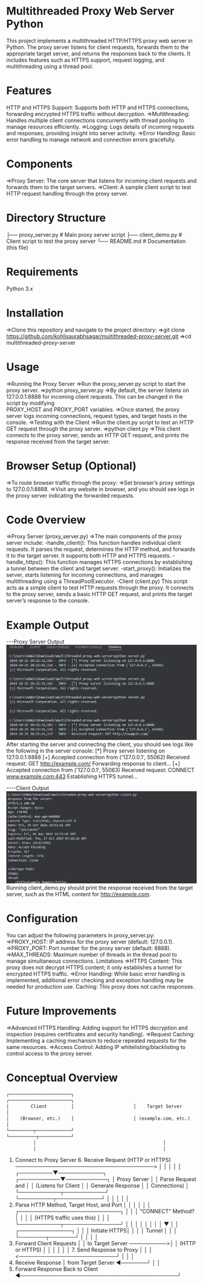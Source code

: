 # Multithreaded Proxy Web Server Python    
This project implements a multithreaded HTTP/HTTPS proxy web server in Python. The proxy server listens for client requests, forwards them to the appropriate target server, and returns the responses back to the clients. It includes features such as HTTPS support, request logging, and multithreading using a thread pool.

# Features
HTTP and HTTPS Support: Supports both HTTP and HTTPS connections, forwarding encrypted HTTPS traffic without decryption.
=>Multithreading: Handles multiple client connections concurrently with thread pooling to manage resources efficiently.
=>Logging: Logs details of incoming requests and responses, providing insight into server activity.
=>Error Handling: Basic error handling to manage network and connection errors gracefully.

# Components
=>Proxy Server: The core server that listens for incoming client requests and forwards them to the target servers.
=>Client: A sample client script to test HTTP request handling through the proxy server.

# Directory Structure
├── proxy_server.py    # Main proxy server script
├── client_demo.py     # Client script to test the proxy server
└── README.md          # Documentation (this file)

# Requirements
Python 3.x

# Installation
=>Clone this repository and navigate to the project directory:
=>git clone https://github.com/kohlisaurabhsagar/multithreaded-proxy-server.git
=>cd multithreaded-proxy-server

# Usage
=>Running the Proxy Server
=>Run the proxy_server.py script to start the proxy server.
=>python proxy_server.py
=>By default, the server listens on 127.0.0.1:8888 for incoming client requests. This can be changed in the script by modifying    
  PROXY_HOST and PROXY_PORT variables.
=>Once started, the proxy server logs incoming connections, request types, and target hosts in the console.
=>Testing with the Client
=>Run the client.py script to test an HTTP GET request through the proxy server.
=>python client.py
=>This  client connects to the proxy server, sends an HTTP GET request, and prints the response received from the target server.

# Browser Setup (Optional)
=>To route browser traffic through the proxy:
=>Set browser’s proxy settings to 127.0.0.1:8888.
=>Visit any website in browser, and you should see logs in the proxy server indicating the forwarded requests.

# Code Overview
=>Proxy Server (proxy_server.py)
=>The main components of the proxy server include:
-handle_client(): This function handles individual client requests. It parses the request, determines the HTTP method, and forwards it to the target server. It supports both HTTP and HTTPS requests.
-handle_https(): This function manages HTTPS connections by establishing a tunnel between the client and target server.
-start_proxy(): Initializes the server, starts listening for incoming connections, and manages multithreading using a ThreadPoolExecutor.
-Client (client.py)
This script acts as a simple client to test HTTP requests through the proxy. It connects to the proxy server, sends a basic HTTP GET request, and prints the target server’s response to the console.

# Example Output
---Proxy Server Output
![alt text](image-1.png)
After starting the server and connecting the client, you should see logs like the following in the server console:
[*] Proxy server listening on 127.0.0.1:8888
[+] Accepted connection from ('127.0.0.1', 55062)
Received request: GET http://example.com/
Forwarding response to client...
[+] Accepted connection from ('127.0.0.1', 55063)
Received request: CONNECT www.example.com:443
Establishing HTTPS tunnel...



----Client Output
![alt text](image-2.png)
Running client_demo.py should print the response received from the target server, such as the HTML content for http://example.com.

# Configuration
You can adjust the following parameters in proxy_server.py:
=>PROXY_HOST: IP address for the proxy server (default: 127.0.0.1).
=>PROXY_PORT: Port number for the proxy server (default: 8888).
=>MAX_THREADS: Maximum number of threads in the thread pool to manage simultaneous connections.
  Limitations
=>HTTPS Content: This proxy does not decrypt HTTPS content; it only establishes a tunnel for encrypted HTTPS traffic.
=>Error Handling: While basic error handling is implemented, additional error checking and exception handling may be needed for production use.
Caching: This proxy does not cache responses.

# Future Improvements
=>Advanced HTTPS Handling: Adding support for HTTPS decryption and inspection (requires certificates and security handling).
=>Request Caching: Implementing a caching mechanism to reduce repeated requests for the same resources.
=>Access Control: Adding IP whitelisting/blacklisting to control access to the proxy server.
    
# Conceptual Overview

    ┌───────────────────────┐                      ┌───────────────────────┐
    │        Client         │                      │    Target Server      │
    │    (Browser, etc.)    │                      │ (example.com, etc.)   │
    └─────────┬─────────────┘                      └──────────┬────────────┘
              │                                               │
              │                                               │
1. Connect to Proxy Server                           6. Receive Request
       (HTTP or HTTPS) ─────────────────────────────────────>  │
              │                                               │
              │                                               │
    ┌─────────▼────────────┐                      ┌───────────▼───────────┐
    │   Proxy Server       │                      │ Parse Request and      │
    │ (Listens for Client  │                      │ Generate Response      │
    │   Connections)       │                      └───────────┬───────────┘
    └─────────┬────────────┘                                  │
              │                                               │
              │                                               │
2. Parse HTTP Method, Target Host, and Port                   │
              │                                               │
              │                                               │
              │      ┌───────────────────────────┐            │
              │      │   "CONNECT" Method?       │            │
              │      │ (HTTPS traffic uses this) │            │
              │      └───────────┬───────────────┘            │
              │                  │                            │
              │                  │                            │
              │                  ▼                            │
              │        ┌──────────────┐                       │
              │        │ Initiate HTTPS│                      │
              │        │  Tunnel       │                      │
              │        └───────┬───────┘                      │
              │                │                              │
3. Forward Client Requests     │                              │
   to Target Server ──────────>│                              │
   (HTTP or HTTPS)             │                              │
                               │                              │
              │                │    7. Send Response to Proxy │
              │                │   <──────────────────────────┘
              │                │                              │
4. Receive Response            │
   from Target Server  ◄───────┘
              │
              │
5. Forward Response
   Back to Client ◄──────────────────────────────────────────┘


